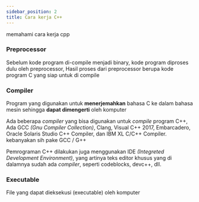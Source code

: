 ```yaml
---
sidebar_position: 2
title: Cara kerja C++
---
```


memahami cara kerja cpp

<!-- ![sumber : kelas terbuka](/uploads/screen-shot-2022-10-06-at-20-02-32.png) -->

### Preprocessor

Sebelum kode program di-compile menjadi binary, kode program diproses dulu oleh preprocessor, Hasil proses dari preprocessor berupa kode program C yang siap untuk di compile

<!-- ![sumber : petani kode](/uploads/preprocessor-di-c.png) -->

### Compiler

Program yang digunakan untuk **menerjemahkan** bahasa C ke dalam bahasa mesin sehingga **dapat dimengerti** oleh komputer

Ada beberapa _compiler_ yang bisa digunakan untuk _compile_ program C++, Ada GCC _(Gnu Compiler Collection)_, Clang, Visual C++ 2017, Embarcadero, Oracle Solaris Studio C++ Compiler, dan IBM XL C/C++ Compiler. kebanyakan sih pake GCC / G++

Pemrograman C++ dilakukan juga menggunakan IDE _(Integreted Development Environment)_, yang artinya teks editor khusus yang di dalamnya sudah ada _compiler_, seperti codeblocks, devc++, dll.

### Executable

File yang dapat dieksekusi (executable) oleh komputer